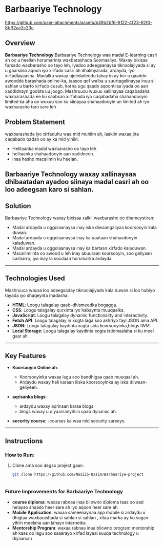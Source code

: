 # Barbaariye Technology


https://github.com/user-attachments/assets/b49b2bf6-9122-4f23-92f0-8bff2ae2c23c



## Overview

**Barbaariye Technology** 
 Barbaariye Technology waa madal E-learning casri ah oo u heellan horumarinta waxbarashada Soomaaliya. Waxay bixisaa fursado waxbarasho oo tayo leh, iyadoo adeegsanaysa tiknoolajiyada si ay u gaarsiiso aqoon iyo xirfado casri ah dhalinyarada, ardayda, iyo xirfadlayaasha. Madalku waxay ujeedadeedu tahay in ay kor u qaaddo awoodda barashada online-ka, taasoo qof walba u suurtagelinaysa inuu si sahlan u barto xirfado cusub, korna ugu qaado aqoontiisa iyada oo aan xaddidnayn goobta uu joogo. Mashruucu wuxuu xallinayaa caqabadaha waxbarashada ee ku saabsan xirfahada iyo caqabadaha shahaadooyin limited ka aha oo wuxuu soo ku siinayaa shahaadooyin un limited ah  iyo waxbarasho taro sare leh .


## Problem Statement

 waxbarashada iyo xirfaduhu  waa mid muhiim ah, laakiin waxaa jira caqabado badan oo ay ka mid yihiin:
- Helitaanka madal waxbarasho oo tayo leh.
- helitaanka shahaadooyin aan xadidneen.
- inaa hesho macalimin ku heelan.

Barbaariye Technology waxay xallinaysaa dhibaatadan ayadoo siinaya madal casri ah oo loo adeegsan karo si sahlan.
---

## Solution

Barbaariye Technology waxay bixisaa xalkii  waxbarasho oo dhameystiran:
- Madal ardayda u oggolaanaysa inay iska diwaangaliyaa koorsooyin kala duwan.
- Madal ardayda u oggolaanaysa inay ka qaataan shahaadooyin kaladuwan.
- Madal ardayda u oggolaanaysa inay ka bartaan xirfado kaladuwan.
- Macallimiinta oo awood u leh inay abuuraan koorsooyin, soo geliyaan casharro, iyo inay la socdaan horumarka ardayda.
---

## Technologies Used

Mashruuca waxaa loo adeegsaday tiknoolajiyado kala duwan si loo hubiyo tayada iyo shaqeynta madasha:


- **HTML**: Loogu talagalay qaab-dhismeedka bogagga.
- **CSS**: Loogu talagalay qurxinta iyo habaynta muuqaalka.
- **JavaScript**: Loogu talagalay dynamic functionality and interactivity.
- **Fetch API**: Loogu talagalay in xogta laga soo akhriyo fayl JSON ama API.
- **JSON**: Loogu talagalay kaydinta xogta sida koorsooyinka,blogs IWM.
- **Local Storage**: Loogu talagalay kaydinta xogta isticmaalaha si ku meel gaar ah.

---

## Key Features

- **Koorsooyin Online ah**:
  - Koorsooyinka waxaa lagu soo bandhigaa qaab muuqaal ah.
  - Ardaydu waxay heli karaan liiska koorsooyinka ay iska diiwaan-geliyeen.
  
- **aqrisanka blogs**:
  - ardaydu waxay aqrinsan karaa blogs.
  - blogs waxay u diyaarsanyihiin qaab dynamic ah.

- **security course**:
  -courses ka waa mid security  sareeyo.


---
## Instructions

### How to Run:
1. Clone ama soo degso project gaan:
   ```bash
   git clone https://github.com/Nasiib-Qasim/Barbaariye-project 
 


### Future Improvements for Barbaariye Technology
 - **course diploma**:
    waxaa rabnaa inaa bilowno diploma taas oo aad helayso shaado heer sare ah iyo aqoon heer sare ah 
- **Mobile Application**:
waxaa sameenaynaa app mobile  si ardaydu u dhigtaa waxbarashada si sahlan si sahlan , xitaa marka ay ku sugan yihiin meelaha aan lahayn  internetka.
- **Mentorship Program**:
  waxaa rabnaa inaa bilowno program mentorship ah kaas oo lagu soo saaarayo xirfad layaal suuqa technology u diyaarsan
